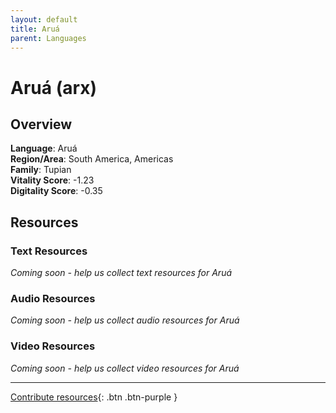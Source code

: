 ```yaml
---
layout: default
title: Aruá
parent: Languages
---
```


# Aruá (arx)

## Overview

**Language**: Aruá  
**Region/Area**: South America, Americas  
**Family**: Tupian  
**Vitality Score**: -1.23  
**Digitality Score**: -0.35  

## Resources

### Text Resources
*Coming soon - help us collect text resources for Aruá*

### Audio Resources
*Coming soon - help us collect audio resources for Aruá*

### Video Resources
*Coming soon - help us collect video resources for Aruá*

---

[Contribute resources](https://fairtrain.github.io/){: .btn .btn-purple }
